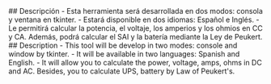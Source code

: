 <div class="align">
  ## Descripción
  - Esta herramienta será desarrollada en dos modos: consola y ventana en tkinter.
  - Estará disponible en dos idiomas: Español e Inglés.
  - Le permitirá calcular la potencia, el voltaje, los amperios y los ohmios en CC y CA. Además, podrá calcular el SAI y la batería mediante la Ley de Peukert.
  ## Description
  - This tool will be develop in two modes: console and window by tkinter.
  - It will be available in two languages: Spanish and English.
  - It will allow you to calculate the power, voltage, amps, ohms in DC and AC. Besides, you to calculate UPS, battery by Law of Peukert's.
</div>

